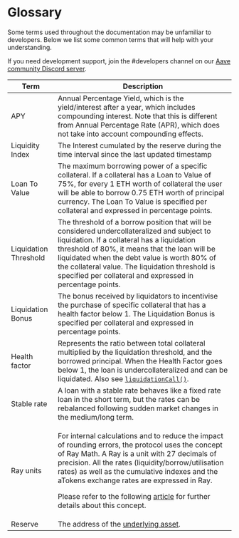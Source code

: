# Glossary

Some terms used throughout the documentation may be unfamiliar to developers. Below we list some common terms that will help with your understanding.&#x20;

If you need development support,  join the #developers channel on our [Aave community Discord server](https://discord.gg/fVaDMqT).

| Term                  | Description                                                                                                                                                                                                                                                                                                                                                                                                                                                                                                      |
| --------------------- | ---------------------------------------------------------------------------------------------------------------------------------------------------------------------------------------------------------------------------------------------------------------------------------------------------------------------------------------------------------------------------------------------------------------------------------------------------------------------------------------------------------------- |
| APY                   | Annual Percentage Yield, which is the yield/interest after a year, which includes compounding interest. Note that this is different from Annual Percentage Rate (APR), which does not take into account compounding effects.                                                                                                                                                                                                                                                                                     |
| Liquidity Index       | The Interest cumulated by the reserve during the time interval since the last updated timestamp                                                                                                                                                                                                                                                                                                                                                                                                                  |
| Loan To Value         | The maximum borrowing power of a specific collateral. If a collateral has a Loan to Value of 75%, for every 1 ETH worth of collateral the user will be able to borrow 0.75 ETH worth of principal currency. The Loan To Value is specified per collateral and expressed in percentage points.                                                                                                                                                                                                                    |
| Liquidation Threshold | The threshold of a borrow position that will be considered undercollateralized and subject to liquidation. If a collateral has a liquidation threshold of 80%, it means that the loan will be liquidated when the debt value is worth 80% of the collateral value. The liquidation threshold is specified per collateral and expressed in percentage points.                                                                                                                                                     |
| Liquidation Bonus     | The bonus received by liquidators to incentivise the purchase of specific collateral that has a health factor below 1. The Liquidation Bonus is specified per collateral and expressed in percentage points.                                                                                                                                                                                                                                                                                                     |
| Health factor         | Represents the ratio between total collateral multiplied by the liquidation threshold, and the borrowed principal. When the Health Factor goes below 1, the loan is undercollateralized and can be liquidated. Also see [`liquidationCall()`](broken-reference).                                                                                                                                                                                                                                                 |
| Stable rate           | A loan with a stable rate behaves like a fixed rate loan in the short term, but the rates can be rebalanced following sudden market changes in the medium/long term.                                                                                                                                                                                                                                                                                                                                             |
| Ray units             | <p>For internal calculations and to reduce the impact of rounding errors, the protocol uses the concept of Ray Math. A Ray is a unit with 27 decimals of precision. All the rates (liquidity/borrow/utilisation rates) as well as the cumulative indexes and the aTokens exchange rates are expressed in Ray. </p><p>Please refer to the following <a href="https://medium.com/dapphub/introducing-ds-math-an-innovative-safe-math-library-d58bc88313da">article</a> for further details about this concept.</p> |
| Reserve               | The address of the [underlying asset](deployed-contracts/deployed-contracts.md#supported-assets).                                                                                                                                                                                                                                                                                                                                                                                                                |

